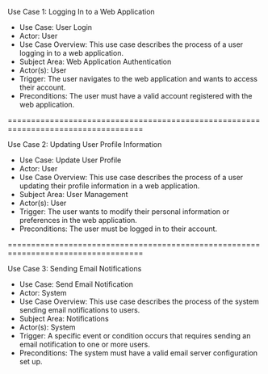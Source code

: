 Use Case 1: Logging In to a Web Application

* Use Case: User Login<br />
* Actor: User<br />
* Use Case Overview: This use case describes the process of a user logging in to a web application.<br />
* Subject Area: Web Application Authentication<br />
* Actor(s): User<br />
* Trigger: The user navigates to the web application and wants to access their account.<br />
* Preconditions: The user must have a valid account registered with the web application.<br />

===================================================================================

Use Case 2: Updating User Profile Information

* Use Case: Update User Profile<br />
* Actor: User<br />
* Use Case Overview: This use case describes the process of a user updating their profile information in a web application.<br />
* Subject Area: User Management<br />
* Actor(s): User<br />
* Trigger: The user wants to modify their personal information or preferences in the web application.<br />
* Preconditions: The user must be logged in to their account.<br />

===================================================================================

Use Case 3: Sending Email Notifications

* Use Case: Send Email Notification<br />
* Actor: System<br />
* Use Case Overview: This use case describes the process of the system sending email notifications to users.<br />
* Subject Area: Notifications<br />
* Actor(s): System<br />
* Trigger: A specific event or condition occurs that requires sending an email notification to one or more users.<br />
* Preconditions: The system must have a valid email server configuration set up.<br />
